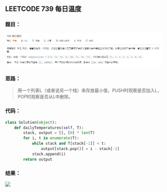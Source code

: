 ## LEETCODE 739 每日温度

### 题目：

![text](https://github.com/zjuzhfbloodz/LeetCode/blob/master/questions/0739.png?raw=true)

### 思路：

> 用一个列表L（或者说另一个栈）来存放最小值，$PUSH$时观察是否加入L，$POP$时观察是否从L中删除。

### 代码：

```python
class Solution(object):
    def dailyTemperatures(self, T):
        stack, output = [], [0] * len(T)
        for i, t in enumerate(T):
            while stack and T[stack[-1]] < t: 
                output[stack.pop()] = i - stack[-1]
            stack.append(i)
        return output
```

### 结果：

<img src = "D:\Markdown\LEETCODE\questions\0739r.png">

